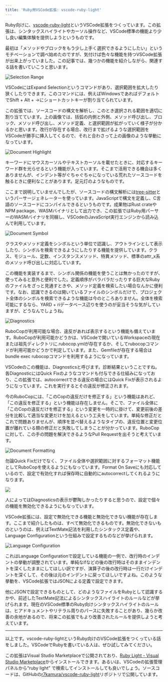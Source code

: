 ```yaml
---
title: 'Ruby用VSCode拡張: vscode-ruby-light'
---
```

Ruby向けに、[vscode-ruby-light](https://marketplace.visualstudio.com/items?itemName=r7kamura.vscode-ruby-light)というVSCode拡張をつくっています。この拡張は、シンタックスハイライトやカーソル操作など、VSCode標準の機能より少し良い編集体験を提供しようというものです。

最初は「メソッドやブロックをもう少し上手く選択できるようにしたい」というモチベーションで調べ始めたのですが、気付けば色々な機能を持つVSCode拡張が出来上がっていました。この記事では、幾つかの機能を紹介しながら、関連する話を書いていこうと思います。

![](https://lh3.googleusercontent.com/docs/ADP-6oHd1Yp-_ZLKJYpbgjuZJh0NsXgtCm-dxTp8LEG-qepzl3wDYrK10oeA_izygKUPdjL907ok5KXtFtoqis2VeoNSCJ50ejaatjOqIemGj_SRix_qYRZBxZsXHjdfj2-7xrDXPBCq21oMJwk0KRRZxrjkX9PWiefZjPHzMb-HDYnllu0gjBOBL9QFXBYIZU7fTYiC2jKi_16UsWvxeeKQn2Wh-2L91VrXCqiKwKhutCbFkOPAm1ovVXZaYInt26_fCqdp8nu57ySz0jJIM-zJja_yDZfCdnbF8qUsKZeriERvxBOyFGL8roxBf-D_3ID18zqT5dUTchoyMU7o1S3hihPhqr6tQi93y6VNrdQdX2M7tUpkEo4rt40hQMw8vsHbxS8-3b74GfKInppke_9U4MA82idQSvLWol_33t29jYXNZ7tD9RRwRo-aTxv4CN9KYuSSH5f4e-4TFsYTJhvxf99hP_sQqf96Kbb8t0FIxHZGjVoVKdHF9PTkuH_UvN24Y3BGR3g3I0GxwRa5Nq7qWKVNFAxxRTp4tq3tz63ymLZ5vxy6_TuG3hrmRvYDeDQCFwRNMpMtUzF1a6D3eMNwB5Oiy0No-Zr1zDyPzXNGkYw1bIlHXO02G2yrq1gMqpb2edQxif6LCu_g7h-BwuNJd8-8BrtoL47v1XOWgGRcXkwR-KaixtKVKouUpfWrhWm3HP-6kPJdGgEGG3j9vtvjzbEnmm53iH32Lp55Srz3pQGqmWLpfUZz2yhMO8HnV-ob0Y_w6wRfg1XdeqLKlFbTUQIRdXEUBG3SVmnwauHb3u9BAj3-nFAd84Y8KRtlDFz027i4-1HucdATqe1--V7hIy0dPx44YiEQCA5_qJjYfku4UgAZrr608Fx4neiPzvJlRpInPBFIVehz2G2dZ7y0XQ7aBBKD60BE1BCW0otJPr14hLLi57_mjg8BqHSXA7CnYjViCmDjTV1H7AMSpw3jsaEnptvBfVsw9Vrz3NSx5ynIobY-8IQ4Ug28agO8sS_7FplPcqZELHQFi6MG8xOWzXF-Unw5rirUcvj66e7xb5Dl5b_lLwUHnsyM3RNsIHVdOiQyEroWdFbIb8ElooCCd0IfT9l3ZoAdLfS4qA9HcX6627wv9TGhrOCwCwD9PG2xYGuVwqkbIe2WEm7Jec73BdtspThjJZpijiRDShpIBoq81a5YBfh3hLvyB23B2tvUTOstFQ5lQRCItgyFQFgMz96HYQmuh7utAx5YA181pTy95Y0HWg "Selection Range")

VSCodeにはExpand Selectionというコマンドがあり、選択範囲を拡大したり狭くしたりできます。このコマンドには、例えばWindowsであればデフォルトでShift + Alt + →にショートカットキーが割り当てられています。

この拡張では、ソースコードの構文を解析し、このとき選択される範囲を適切に割り当てています。上の画像では、括弧の内側と外側、メソッド呼び出し、ブロック、メソッド呼び出し、メソッド定義、と選択範囲が拡がっていく様子が分かるかと思います。改行が存在する場合、改行まで拡げるような選択範囲をVSCodeが勝手に挿入してくるので、それと合わさって上の画像のような挙動になっています。

![](https://lh3.googleusercontent.com/docs/ADP-6oGxh8eAsgMojFxlx2Riwf_ck1fmKuY8mRfOVnYF8eZoF2XBdNvvQvjzaa-bDnvloa0xizslEYRfY3p-tI6m3VrKwu29EHa9Sh5Ku6KqO9_obhK32CD5rIj4jtEvDdLNSDQQBiOI_jXXsRWfeXHdHjBnzVhuqOt7ii7MeJU9YMuRP87hjzYBYARm-v6rvb4bfNBJLpCn8xRxDfPUJlsn6-2YHLkY5t_Oe0G09ZhTQ9xsGpjww2RpIFJ9KtKeIasegP9f8Pj_r6JlOVbj01Fnap5a2cKRMuGV2HhlRymFsH07PGHB2O5XKYBkYVlgZ6WNCsyRO9BvuZenIywoSPbCqu6SaZcXZRaFGabmSGKfNtlOkRGRhJY_Sf5jsQvj6N_c-8g1B7ZXdm7_9qbX2qCguWpTH9MyYB9Jyv4mr7x--ukfJg2cR-dWheEbHAZymzHTj0HCAmMsT3WGI-PBe6vsU8WxeLH5XEZ6JdU_kpntLGl6cHgQP-DSY9RHgJhn4zXyySytN7kLRkrO9_wdYac6YJviMHihy1asI2-O07hyGwJK19DqwPAUfhQ_o7N9cjsQY5JyD1cSf-wHKlafmc2u8apC_asszssygIG3WHEKgtjug4JsnAk1scHt43XQ-BHgqm8QWd75UVhfBfXdvx8n3yOV7PnxE7833rwnbArap7vkTkft1k8E8fJezThJscLaG51iBLJnimtPGPLqUsCq3pgbD4zbMKbNMHXFwt9OJz7Hg8en7nqkSGxDcQEK8So9phwqnLhmH5x9cjz2Dkm_jfk9Iz4VbBZfi-Ovu8DdaOJ-A10mhiOEWGU6qMt0kHbli3CwE6ii7gRgzmfO-AU_lZlfHRcyN9bMDaFd9THHobsrY6Es7x8BTn0jIyEHLSNvhLUpCHA6ruQg2y3AbZd-bLWU65Iiy8dzLwfSF172jzlTajyoneNrk3dHt2PmghbPPEfcVyjoB1QN85DwBrWoMOz8wRyzXp4uHxaUT1KdYQTo9OvoW-sX73V7JNFnDmXDNaDr3F54It4LRDIg_34DQVOJ_rwD58DrIKPWVZfKaI00eghk07z8v0zDFwDQ8uL1op1-53ce7Pw4J7MAW4lC1uwtEQrHpWrcSli9oXNDXfwqTo7MIdMnOQNKwB0lpNuJMJHe42YKlGvF2ksv0VqQMYE7XRusM6Sm0oGGDUcCpDgzCuic6Mj8I0ijBuqVtPeCo6LWv1JKsU0HRxF_3DFetRviF2M-b2m27OoQOR2SBJ_5rrswBw "Document Highlight")

キーワードにマウスカーソルやテキストカーソルを載せたときに、対応するキーワード群を光らせるという機能が入っています。そこまで活用できる機会は多くありませんが、インデント等がぐちゃぐちゃになっている荒れたソースコードを触るときに便利なことがあります。足元灯のようなものです。

ここまで説明していませんでしたが、ソースコードの構文解析には[tree-sitter](https://tree-sitter.github.io/tree-sitter/)というパーサージェネレーターを使っています。JavaScriptで構文を定義し、C言語のソースコードにコンパイルできるというものです。成果物はRust crateやNPM package、WASMバイナリとして出力でき、この拡張ではRuby用パーサーのWASMバイナリを同梱し、VSCodeのJavaScript実行エンジンから読み込んで利用しています。

![](https://lh3.googleusercontent.com/docs/ADP-6oHxrbeFvBoNZi5YobzrcSXwM1nMK7QOvD0cGhBRg80tFy94qU4r9E6j0Q04nR5bwXIsYiZw8n__5YKoPER92SDfunyxpuphnCsY555lc8DoQ_h-m0dztbKDFLu3f2SRB4L9zLVaYwMF7IDkg1XZWPJL1_cT_in63d7CqVw0rDwLfL75_cJ1hzlIu33bHI31Iie5GFJ1EcGZnBF6rr0BBw7X-nXdUb_d87i6denfkqEGc2Dv2qe17iYxRNqdaVufG90YsBHBVsNG_GJTrFtyTesR3CRYaP3kmWom6uVFO90hLfQWho6xNhBwgJrI0Hcnjf9y6mMHOt2LlYT-L2x3w-XQxz_DyjocsYFPINx4evyKYyyXN38aMl39S1kxei55vXhcpUTbC7zbfs0ZPCEl9EuO6bjTGME0Mt4fDxrif3bNTgXr3EJh0rPMuT9mzfvg2g-vM4FAMWgy9gyYbLZt64U3B5OyZhxMnHpPiD5s1huR4nivazeyix2PW4EnLFxmEaCzjYdPB2lNeuKeaASUrqR9ZU6UiyQ1Hk448q1D9n7UNCQHp6eWF4vo4Lsokc0F_7XeTd5YaJTRpVqoy7638OOqQMTqoBehpsP2H8yoWbXrdl-Ow0WPQskvI9BJNFMw3cDlmY_f_Y3VhZOOrRIOrLC4DVVpHngtXRSX23KI7hfZJCIW1iuGnmLMhjGmxLroJdUU4U5VWKugsVl2nX5FJkFjs0u7v41eL_0wnzBmLDP69sLXUrl2bodoj0vczmsw6q8_MeafNk4vHS35HKk4VkRNWbgoSdk5Ew9PbaSgeyy1IdyNgKsplOrr-RizwujEMneKyVhAE7F-azIfTTI4AO7vZmCk4mPzETG4I_wy0qwUmTtWWkXHKHwJ5ukYlII-iar1UHy6jcp347rlDwBXAB71mVJ7fmLsyWsJvrbXvNYpR4sRpNxec-9oZWe-DEcGyrLfn_sTU24ausm3twtbpliPscZJ_PgXXW1-Uwabze1-c-C1fBKnQFGvB8NQpbmEK60XVvwOBKh3ccG8CNNDruuVz2E9tYCsEgfh_yFTliPMuakNKhxou3TpY4e56aXCXpjThBfhAVjQqxStG8ZCuiq9zU7cFuLIVtIdki7k6bxmXMKZqVKa8YcRDhQ5GzjRWd5_FEEVjnF7F5cyqygf_KRJ0axwTReFRBVQLr7MEfkmi16gNt0ESQfrD5qas3x1tiEm9bS-7u1ICvN0oB96bbo5JaFnYV0pY0kfNK8IDz8eLgvmnQ "Document Symbol")

クラスやメソッド定義をシンボルという単位で認識し、アウトラインとして表示したり、シンボルを検索できるようにしたりする機能を提供しています。クラス、モジュール、定数、インスタンスメソッド、特異メソッド、標準のattr\_x系のメソッド呼び出しに対応しています。

この機能を実装するまで、シンボル関係の機能を使うことは無かったのですが、使ってみると意外と便利でした。定義順序がバラバラだったりする巨大なRubyのファイルをざっと見通すときや、メソッド定義を検索したい場合なんかに便利です。なお、認識できるのは開いているファイルのシンボルだけで、プロジェクト全体のシンボルを検索できるような機能は今のところありません。全体を検索可能にするなら、YARD + riデータベース辺りを使うのが妥当そうな気がしていますが、どうなんでしょうね。

![](https://lh3.googleusercontent.com/docs/ADP-6oFBijcmVJ7_xjdkotbWI__xq0KlKlJ57uzNLLzUD8S3MkdqDLTNI5bQSTOQTeVne4wkzJV58CI39h8q-EFYiZC7cRwfWo9O3X7I0cRO8z54XY9riD01ykMUA1lrg5qJb7q_SX7wrVa7knyMDz31XXCjY80C51fH2q3NIfK9fekk5N-lG8VekyA1a1peceIzJtXN0HFaLfK2FlB0C8tfrEP5Yw3-AOJohvAj4HLp_K2WHY3jijW92F_JNl3ScnbOOQLjA0id54XQAlWORGSjz9uru9h998Blf2yK5kp8Jh674EOcH7W2O3o9zUgC2v5wTVZYxPJNAf4imser0AoCQJdRUq2EQLmYnziLTrh9XCRD4dESeP7roPxfUn_CFcvUBSfk5ilNxxgSQL11vK3yB7YoRnhfTaeY4JCh2r7cWDxHKZWf4In_ec3-qNyTKbPNgc7mgEUg9wUThByzkr9xqwsrurs6_rReUh3L7OGpfV_eF4yn3Cer15LAzGXZv88DTQV7yKWiid37qm0Cp2iDYmNUEgPCWOWjylHNzfWoZu7JlaF0W19O_utqLKzV2MsJUZ78AHdga2Snn6-2c4eFYnANzOcD7zqF98LMTvCZXIJjKP_VuKT0MJE9Z85CcxOVuX7w1H6UM0DFgQbtyQDwT6xPU676eSyqVHcssnt3JZYOf3I6A_VSbZbc76w9qdN8eQ8yf__ZhFielgoDlnyfSKoPPWdUmi5mCsPvwHGrU36I23bmbx3WRpGaUaJ8aCS_hB69yPn4ie3A2uPblfLY2_1WqulIC3m872U3baoMARwLX5MnHf2_1I-4zB9ETaxYM3FV42jZeGxUvvUIgnEknjotBK64AHaFyUJYHMiS3PmohcStlGn3IeIlpJof_6gJBn10tyVuP8etXEPKrM2ch_g3_gDmLeJMZiZNVpSAPkQ1n1q_3JQv0j_RJdGows2BwwNG8XbRsvHir72luaYgs_yCU2hqCXoBuwew43kRnsw5s8mSgKwZT7qmrz5WNHod5LI07c4FQ1lq0ROK22NMRgkQqHtIc8_U9MfWVJdlHerDPhM9A9CJfFucF2tXKNDjX8bEdr6UVaAO6-1s_lKBm1KzLdHbO5HB2yzpy7iCVJhqrBZ0i46HAxtz1PxzW-IEZy7n_dW8PdpTptd_6PNg1cT7gc1Ais3aRkHNuk9YXm_Vd9Ca-MPRVXvV4VZ_o_iJlBcl1UKVzwJZ2Qfd-PpGGU08cc0eJ3BU5dJg0chX0uznR7WLKw "Diagnostics")

RuboCopが利用可能な場合、違反があれば表示するという機能も備えています。RuboCopが利用可能かどうかは、VSCodeで開いているWorkspaceの現在または祖先ディレクトリに.rubocop.ymlが存在するか、そしてrubocopコマンドが利用可能かどうかで判定しています。また、Gemfileが存在する場合はbundle exec rubocopコマンドを利用するようになっています。

VSCodeのこの機能は、Diagnosticsと呼びます。診断結果ということですね。各DiagnosticにはQuick Fixのようなコマンドも付与できる仕組みになっており、この拡張では、autocorrectできる違反の場合にはQuick Fixが表示されるようになっています。これを実行するとその違反が修正されます。

今のRuboCopには、「このCopの違反だけを修正する」という機能はあれど、「この違反を修正する」という機能は存在しません。そこで、ファイル全体に「このCopの違反だけを修正する」という変更を一時的に掛けて、変更前後の差分を比較して適当な変更だけを加えるという工夫をしています。単純な修正だとこれで問題ありませんが、順序を並べ替えるようなタイプの、違反位置と変更位置が離れている類の修正だと失敗してしまうことが分かっています。RuboCopに対して、この手の問題を解決できるようなPull Requestを出そうと考えています。

![](https://lh3.googleusercontent.com/docs/ADP-6oFfwPntqCzDSiAAwev7he0GTYGzj9rEgHeMF7jIyMOY1524mcCrQyskvfchjowo1e8xEFvM94FdJ0mVYzrYJUJD5ndTzl5E1gUdgKjDXafDT1fRaClYA52jK6_EkveJCR9DlRuW_MMjT1Lqt-1U9xI9_n19nLrzu36LdSsyjVH1LPctW0S5bQGTnILD1CbPUYWLxUzcaU3vBtGoP0Xo6hqXivveZhXWMMfPwcK2IRwqe4o0X6nt-tMrtgU8XCyT-VWOQGHqRgvexnwPEejqolA35PaPlnTudvE-0wOxn8vIDPhJH6udKV7zdFWwXye78Ws3t0nCRTvb-bU3k2plNioZ8fIDIeXZpBcmssLeUlxQGi0jECXUb_EQbfIleaSC-DB8UcNCfqxXHwxX8E59l3hejNMPeNhtkTqFVU7MZxrc7fHAtKs4GAncfU7pWsAwXH7P55JSIJZqccZfRLjMCTqrsWY_hoygc24yfBUsH-5ARjx-8xddhEo-2bpAqCs95x3Sxd9o33sMDoWUBwOp28lITWK-drAwqGXOLK5j8io_HKKfzEcH5a0ACDy9LOzS4gQ5H8FTKzElFFVjzmWQulpWg7cr69gdQpTwxc_Mj3Xb0p_rI7TP_-sskGwlFbAxplg6JIa23zai4BUkif23lxbIQVixHjY1l-TS2cO3CBQdW5RVStMvL_hGI5CSU5D0tA3Ag0OZSjbddMsLqJ9HmZEMBTA_UDIzvkT3nlqdYA8QWKlosxlt82kZBsxYubY1wwXCCQKm2MythDWoT28eEKVKpdq32h04YlK4nqMRnUNTO6kg5pWWIMj73mTwJpQ8vwSZqllQkRuB0fxjEOfCvLqKtklR5YYhmTShJYkyQwgJ-NTvde24QpLs55X4tHa_Qb5xklcD-sMxBgkCGLuHasKa26fEeBxmHnYFakepn5wFi-qxscIElDkrCCg9Ke4blddZ3XrrlOXyjox_-p9GDMACY6VC4xYxMHE1xUJKpHI5-Wrmit-2ZPPnD1MbNqV966xQl6IrjmAP64oPEfIkE8QEkzFk2dKQmfvNOHo4L0DRHSTnC7aiEYLMInJ_0ZKv7eK7G_xJPtUwC-y58Y4Asz2ssbJVcBshleyBLU1WVKErFaZ7Wkz6qmkph3itakChmQSdh3fCZKlu6VUHp3j5GhYjaqv9pRYEpHm-3MwRvqfyngnlQYUsc1m134QIe9Kq3dBPe0bjtTewiQqdpSnGvSOMDZfztmVOiQk3FagtTob9YVRkQg "Document Formatting")

勿論Quick Fixだけでなく、ファイル全体や選択範囲に対するフォーマット機能としてRuboCopを使えるようにもなっています。Format On Saveにも対応しているので、設定で有効化すれば保存時に自動的にautocorrectしてくれるようになります。

![](https://lh3.googleusercontent.com/docs/ADP-6oGLUsMqA3lnazAgDb27z11XgRpigPD79dubIVVFFhxk7L9LtJzK4RSusqCO8RdoQNnd6vwzb4im2oWTfmXKZqBgcoX9YjSJty_8x7_30POk3akigS6elEw-rnmctwaG5LZbQHbov8V4SOYfOts2vC3shQzxgc89KhsKtwmijKnkZMKDIJ4fS9ZWiG9XIQydTm_jWZrwe5ahdsSXBG7ugfxRPUmbsQUaSFKEa1dl4oI2csL6NaZ4dkN7FodEyFtGScyA5e7LEchKE_VWO9X1ASzqZD5Z6DKAPdsjvY9HA3QhUHte6ROXsAAi3yNFAMOuXbRh6OdoKFVAifSkMKSScuVL3lqKqsHahWDAfzOeVusX2v3DYTHUZJgICXg8QG7p6lZf6XworWEYprO0foyhd060mNkxzBQMlAg2kLpcZj-kxMMvUnCRD6_tZqFG8HDWba983rn3rkwRWlXP5t-saQqhf1U70JAAR31QHaLHQ2hQw6yYaQr6E9cGRlgwEsPeJ98Z9zGt_Ish1I0RbHwIlD0cHLw0XV-hJDlNWY6Y279z5OvsBBDEDN6Ul5-Z6h4-Uwu3Bxx1sazAaANRxfz4YWGL4Tx7hFvmuINdCqX0LYO_NxO6rQe0UHEJj0bAddYC7koD_MR_cR7OfsdONgOO5scRRqwdVVavJskeKD6eLGpozpb299z5r5LQTA2XIt55nuMe-w7gpwa35cgmt9ruiE04JAeLAH0fCSFBmoACIY5heDgnYwAuKUVLDyx941uCHu_6r_OScoRbPMGJ_GZ7yX_o9DkJ954CDA0-j07BH5iZB2YJPrdgqqUrKGGgWN2y9NN6Dl1ACwXdXRUH9vheHbsP1lQVolARYj0xMC-N_IMO3RVSdk4kdfR-Q6KDMcbnM8gZtCSPeeyV98p-g2QUpBESY7ddZFR2-mLFoG8AZbRk2P6HtaTjoI6bfm0yESkhcTiibUmTvbbTrY_Pz4GPg7GhRgRWQMfJjshSNx-h_vTmynM9MVphuGIbNYEw1P3tToyxVGMyoAX_KQyTl9tUjNm7rWk8l-VJ0ChbkSl9fqdgE0u0D1DHLo49nr9_1lfI6UWA4fqdmfx-AVP02f5kAP_jDA7WRBeLBm58Xv1bt7NWUopGf9prgqYsV2m_0Lzjw1hg-HrPRvM_JM5H5IV1RXun5WHeVbtt1acqeIr34EPuubq52Tvcga6MKh1MNEdocp13Xcy2oFfF1-QdZoVZyedDZI5q1tESyBM2s4oEV-fQ2Can6Q)

人によってはDiagnosticsの表示が鬱陶しかったりすると思うので、設定で個々の機能を無効化できるようにもなっています。

VSCode拡張には、設定で無効化できる機能と無効化できない機能が存在します。ここまで紹介したものは、すべて無効化できるものです。無効化できないものというのは、例えばTextMate記法を利用したシンタックス定義や、Language Configurationという仕組みで設定するものなどが挙げられます。

![](https://lh3.googleusercontent.com/docs/ADP-6oHV50JcgcWeuTE9C-JugHZ-DrIpr2HR5nOK9eaUuMEwqSSnAZkie621_yTceKQKGsJMy2r1y_4qB6xQwKLJHOYeUhhlWpDjzUkqnvl7zL6rceEqoQu2nf3YlYNbUh681nhuQtlfxwqUsUf17PFSIy0RoPWvL3HgeKjeMHdDwtpSfJyUjdDLZJR5XvxVxS_fBip0y8tQuFq8cKEGRi-5_KeYPtqrvzMkYWMzx9WEuxEpIcGclFKdfnxbF0i851rV1e29GCBoKPgGm8hunAYXVEfnVeuJedTB07oL0yKPua7NEIPqDKL5ZyABba6ZlYWyIXIYTU4EwUfGqYuy8NeIMtndrW8aTHYB7DH4wP2oB-CBQg8JatO1AHj49Tt08MFzxhtAtSN8qxaEtg-hg7n5EYTCkATEZEGD2CBmZ57t5AA30QQb0F3SgvY0-R0Uo7rhLdoaedZbi1RwsSSgvnQFxJOHe68FkjCXjjA2ZOWJMpWvzQ4oMfnAQMSAK6fs0gBHY7X6hJfs8gtbC4UZvM9lHWHhLVfzIOG66MC1dvQ-icgEPON00BcLGXKXUGMyhjFvDIFom_DJXhhpNqK3awYBIRC9cvbTWMVc0-G-GQjU56pVSKoYtbDPh25bog2-QGycwDQtGVEdcKEZisvh-oAozOschLlYl6iJ6XBxn1pTpQZlXhASUmpKpFqJ0C7HekyuE7Hzznu-fwsEVqfodEz9HLJiA-jZUEb2dAZa9I_pivA-HeC8MLievtgbEN1ZsRCCpnEXfB8XZCaobxgVERExrsZ_-jp_Bk442K-eoKGmeL7IKVPhPYZq8hYDJBe7HTrKUzY_ICTj4DkkErUrW5yXAg7YAZDZDaSUAZraUvkXcGLhjPNvK2yTghgUWNPYRm7_Qu2r6bnVvnzwxSyrNoq0P-Fgcx4B2_oHt3Oh0M2bDFlHCpzcGnJueEVcbrb3Kyz5E1qRLcJwPevD41nCDez2l5jxtlm9ZCvr9Ry5Z7AcEdECSu8Sf6Cwer1y333aR0EOjqAAau9oulW48B2GQSCWlNr5SKGuhSCMAo4deU1eQBoGhmV4BuDXDF5Znvv8yRTKWoEIDvzTQEs64TjMpl6I0UASmxNe5WifK62OUZ3rEqmQVNTXFQ8Km6g5dfKjYfbXtQSEIf85G4pTrQ85KcqehCy57NcPeVNoPjlje8ljNlO91yWkjWPMxS3yfuv5jshWrpbVEPU1mRMwa1mJV9PCajC5iSclPKGYTxFFa50rc56AnuUtwA "Language Configuration")

これはLanguage Configurationで設定している機能の一例で、改行時のインデントの挙動が調整されています。単純なifなどの後の改行時はそのままインデントを深くしたままにしてほしい訳ですが、演算子の後の改行時は一行だけインデントを深くして、その後は元のインデントに戻ってほしいですよね。このような挙動を、VSCode拡張ではJSONによる定義で設定できます。

他にJSONで設定できるものとして、どのようなファイルをRubyとして認識するかや、前述したTextMate記法によるシンタックスハイライトのルールなどが挙げられます。現在のVSCode標準のRuby向けシンタックスハイライトのルールは、ヒアドキュメントやリテラル周りのパースに失敗することがあり、幾らか改善の余地があるので、将来この拡張でもより改善されたルールを提供しようと考えています。

* * *

以上です。vscode-ruby-lightというRuby向けのVSCode拡張をつくっている話をしました。VSCodeでRubyを書いている人は、ぜひ試してみてください。

この拡張はVisual Studio Marketplaceで公開されており、[Ruby Light - Visual Studio Marketplace](https://marketplace.visualstudio.com/items?itemName=r7kamura.vscode-ruby-light)からインストールできます。あるいは、VSCodeの拡張管理パネルから“ruby light” で検索してインストールしても良いでしょう。ソースコードは、GitHubの[r7kamura/vscode-ruby-light](https://github.com/r7kamura/vscode-ruby-light)リポジトリで公開しています。
